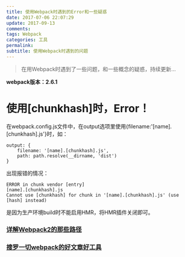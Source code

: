 ```yaml
---
title: 使用Webpack时遇到的Error和一些疑惑
date: 2017-07-06 22:07:29
update: 2017-09-13
comments:
tags: Webpack
categories: 工具
permalink:
subtitle: 使用Webpack时遇到的问题
---
```

>在用Webpack时遇到了一些问题，和一些概念的疑惑，持续更新...
<!--more-->

__webpack版本：2.6.1__

# 使用[chunkhash]时，Error！
在webpack.config.js文件中，在output选项里使用{filename:'[name].[chunkhash].js'}时，如：

    output: {
        filename: '[name].[chunkhash].js',
        path: path.resolve(__dirname, 'dist')
    }

出现报错的情况：

    ERROR in chunk vendor [entry]
    [name].[chunkhash].js
    Cannot use [chunkhash] for chunk in '[name].[chunkhash].js' (use [hash] instead)

是因为生产环境build时不能启用HMR，将HMR插件关闭即可。

### [详解Webpack2的那些路径](http://www.qinshenxue.com/article/20170315092242.html)

### [搜罗一切webpack的好文章好工具](https://github.com/webpack-china/awesome-webpack-cn/blob/master/README.md)


